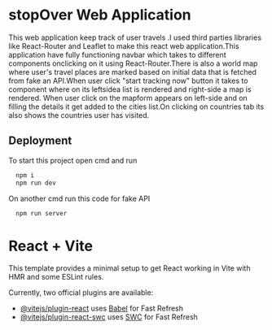 
# stopOver Web Application

This web application keep track of user travels .I used third parties libraries like React-Router and Leaflet to make this react web application.This application have fully functioning navbar which takes to different components onclicking on it using React-Router.There is also a world map where user's travel places are marked based on initial data that is fetched from fake an API.When user click "start tracking now" button it takes to component where on its leftsidea list is rendered and right-side a map is rendered. When user click on the mapform appears on left-side and on filling the details it get added to the cities list.On clicking on countries tab its also shows the countries user has visited.

## Deployment

To start this project open cmd and run

```bash
  npm i
  npm run dev
```
On another cmd  run this code for fake API

```bash
  npm run server
```


# React + Vite

This template provides a minimal setup to get React working in Vite with HMR and some ESLint rules.

Currently, two official plugins are available:

- [@vitejs/plugin-react](https://github.com/vitejs/vite-plugin-react/blob/main/packages/plugin-react/README.md) uses [Babel](https://babeljs.io/) for Fast Refresh
- [@vitejs/plugin-react-swc](https://github.com/vitejs/vite-plugin-react-swc) uses [SWC](https://swc.rs/) for Fast Refresh
